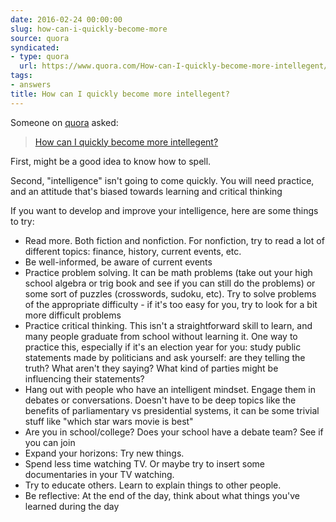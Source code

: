 ```yaml
---
date: 2016-02-24 00:00:00
slug: how-can-i-quickly-become-more
source: quora
syndicated:
- type: quora
  url: https://www.quora.com/How-can-I-quickly-become-more-intellegent/answer/Roy-Tang
tags:
- answers
title: How can I quickly become more intellegent?
---
```


Someone on [quora](https://quora.com) asked:

> [How can I quickly become more intellegent?](https://www.quora.com/How-can-I-quickly-become-more-intellegent/answer/Roy-Tang)


First, might be a good idea to know how to spell.

Second, "intelligence" isn't going to come quickly. You will need practice, and an attitude that's biased towards learning and critical thinking

If you want to develop and improve your intelligence, here are some things to try:</p><ul><li>Read more. Both fiction and nonfiction. For nonfiction, try to read a lot of different topics: finance, history, current events, etc.</li><li>Be well-informed, be aware of current events</li><li>Practice problem solving. It can be math problems (take out your high school algebra or trig book and see if you can still do the problems) or some sort of puzzles (crosswords, sudoku, etc). Try to solve problems of the appropriate difficulty - if it's too easy for you, try to look for a bit more difficult problems</li><li>Practice critical thinking. This isn't a straightforward skill to learn, and many people graduate from school without learning it. One way to practice this, especially if it's an election year for you: study public statements made by politicians and ask yourself: are they telling the truth? What aren't they saying? What kind of parties might be influencing their statements? </li><li>Hang out with people who have an intelligent mindset. Engage them in debates or conversations. Doesn't have to be deep topics like the benefits of parliamentary vs presidential systems, it can be some trivial stuff like "which star wars movie is best"</li><li>Are you in school/college? Does your school have a debate team? See if you can join</li><li>Expand your horizons: Try new things.</li><li>Spend less time watching TV. Or maybe try to insert some documentaries in your TV watching.</li><li>Try to educate others. Learn to explain things to other people.</li><li>Be reflective: At the end of the day, think about what things you've learned during the day</li></ul></span>